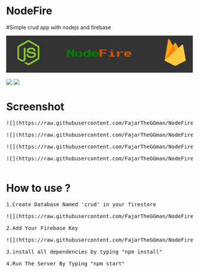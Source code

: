 # NodeFire
 #Simple crud app with nodejs and firebase

![](https://raw.githubusercontent.com/FajarTheGGman/NodeFire/master/.img/banner.png)

![](https://img.shields.io/badge/Language-Nodejs-lime) ![](https://img.shields.io/badge/Database-Firebase-Yellow)

# Screenshot
<pre>
![](https://raw.githubusercontent.com/FajarTheGGman/NodeFire/master/.img/atas.png)

![](https://raw.githubusercontent.com/FajarTheGGman/NodeFire/master/.img/content.png)

![](https://raw.githubusercontent.com/FajarTheGGman/NodeFire/master/.img/create.png)

![](https://raw.githubusercontent.com/FajarTheGGman/NodeFire/master/.img/update.png)

</pre>

# How to use ?

<pre>
1.Create Database Named 'crud' in your firestore

![](https://raw.githubusercontent.com/FajarTheGGman/NodeFire/master/.img/fire.png)

2.Add Your Firebase Key

![](https://raw.githubusercontent.com/FajarTheGGman/NodeFire/master/.img/tutor.png)

3.install all dependencies by typing "npm install"

4.Run The Server By Typing "npm start"

</pre>

